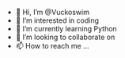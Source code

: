- 👋 Hi, I’m @Vuckoswim
- 👀 I’m interested in coding
- 🌱 I’m currently learning Python
- 💞️ I’m looking to collaborate on 
- 📫 How to reach me ...

<!---
Vuckoswim/Vuckoswim is a ✨ special ✨ repository because its `README.md` (this file) appears on your GitHub profile.
You can click the Preview link to take a look at your changes.
--->
